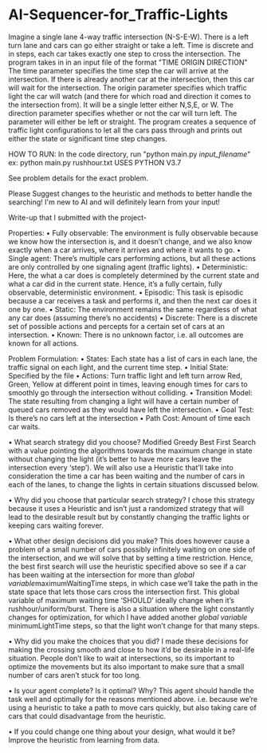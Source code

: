 # AI-Sequencer-for_Traffic-Lights

Imagine a single lane 4-way traffic intersection (N-S-E-W). There is a left turn lane and cars can go either straight or take a left. 
Time is discrete and in steps, each car takes exactly one step to cross the intersection.
The program takes in in an input file of the format "TIME ORIGIN DIRECTION"
The time parameter specifies the time step the car will arrive at the intersection. If there is already another car at the intersection, then this car will wait for the intersection. The origin parameter specifies which traffic light the car will watch (and there for which road and direction it comes to the intersection from). It will be a single letter either N,S,E, or W. The direction parameter specifies whether or not the car will turn left. The parameter will either be left or straight.
The program creates a sequence of traffic light configurations to let all the cars pass through and prints out either the state or significant time step changes.



HOW TO RUN:
In the code directory, run "python main.py *input_filename*"
ex: python main.py rushhour.txt
USES PYTHON V3.7




See problem details for the exact problem.

Please Suggest changes to the heuristic and methods to better handle the searching! I'm new to AI and will definitely learn from your input!








Write-up that I submitted with the project-

Properties: 
•	Fully observable: The environment is fully observable because we know how the intersection is, and it doesn’t change, and we also know exactly when a car arrives, where it arrives and where it wants to go.
•	Single agent: There’s multiple cars performing actions, but all these actions are only controlled by one signaling agent (traffic lights). 
•	Deterministic: Here, the what a car does is completely determined by the current state and what a car did in the current state. Hence, it’s a fully certain, fully observable, deterministic environment. 
•	Episodic: This task is episodic because a car receives a task and performs it, and then the next car does it one by one.
•	Static: The environment remains the same regardless of what any car does (assuming there’s no accidents)
•	Discrete: There is a discrete set of possible actions and percepts for a certain set of cars at an intersection. 
•	Known: There is no unknown factor, i.e. all outcomes are known for all actions.

Problem Formulation:
•	States: Each state has a list of cars in each lane, the traffic signal on each light, and the current time step.
•	Initial State: Specified by the file
•	Actions: Turn traffic light and left turn arrow Red, Green, Yellow at different point in times, leaving enough times for cars to smoothly go through the intersection without colliding.
•	Transition Model: The state resulting from changing a light will have a certain number of queued cars removed as they would have left the intersection.
•	Goal Test: Is there’s no cars left at the intersection
•	Path Cost: Amount of time each car waits.

•	What search strategy did you choose?
Modified Greedy Best First Search with a value pointing the algorithms towards the maximum change in state without changing the light (it’s better to have more cars leave the intersection every ‘step’). We will also use a Heuristic that’ll take into consideration the time a car has been waiting and the number of cars in each of the lanes, to change the lights in certain situations discussed below.

•	Why did you choose that particular search strategy? 
I chose this strategy because it uses a Heuristic and isn’t just a randomized strategy that will lead to the desirable result but by constantly changing the traffic lights or keeping cars waiting forever.

•	What other design decisions did you make?
This does however cause a problem of a small number of cars possibly infinitely waiting on one side of the intersection, and we will solve that by setting a time restriction. Hence, the best first search will use the heuristic specified above so see if a car has been waiting at the intersection for more than *global variable*maximumWaitingTime steps, in which case we’ll take the path in the state space that lets those cars cross the intersection first.
This global variable of maximum waiting time ‘SHOULD’ ideally change when it’s rushhour/uniform/burst.
There is also a situation where the light constantly changes for optimization, for which I have added another *global variable* minimumLightTime steps, so that the light won’t change for that many steps.

•	Why did you make the choices that you did? 
I made these decisions for making the crossing smooth and close to how it’d be desirable in a real-life situation. People don’t like to wait at intersections, so its important to optimize the movements but its also important to make sure that a small number of cars aren’t stuck for too long. 

•	Is your agent complete? Is it optimal? Why? 
This agent should handle the task well and optimally for the reasons mentioned above. i.e. because we’re using a heuristic to take a path to move cars quickly, but also taking care of cars that could disadvantage from the heuristic.

•	If you could change one thing about your design, what would it be?
Improve the heuristic from learning from data.
